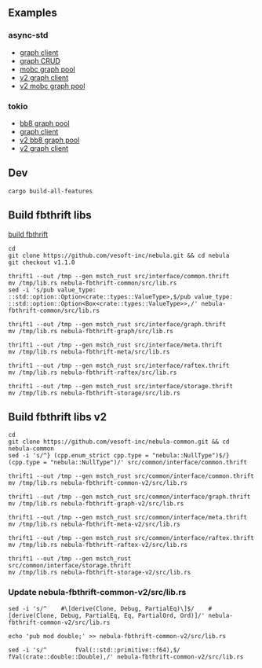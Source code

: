 ## Examples

### async-std

* [graph client](demos/async-std/src/graph_client.rs)
* [graph CRUD](demos/async-std/src/graph_crud.rs)
* [mobc graph pool](demos/async-std/src/mobc_graph_pool.rs)
* [v2 graph client](demos/async-std/src/v2_graph_client.rs)
* [v2 mobc graph pool](demos/async-std/src/v2_mobc_graph_pool.rs)

### tokio

* [bb8 graph pool](demos/tokio/src/bb8_graph_pool.rs)
* [graph client](demos/tokio/src/graph_client.rs)
* [v2 bb8 graph pool](demos/tokio/src/v2_bb8_graph_pool.rs)
* [v2 graph client](demos/tokio/src/v2_graph_client.rs)

## Dev

```
cargo build-all-features
```

## Build fbthrift libs

[build fbthrift](https://github.com/bk-rs/fbthrift-transport/blob/master/README_fbthrift.md)

```
cd
git clone https://github.com/vesoft-inc/nebula.git && cd nebula
git checkout v1.1.0

thrift1 --out /tmp --gen mstch_rust src/interface/common.thrift
mv /tmp/lib.rs nebula-fbthrift-common/src/lib.rs
sed -i 's/pub value_type: ::std::option::Option<crate::types::ValueType>,$/pub value_type: ::std::option::Option<Box<crate::types::ValueType>>,/' nebula-fbthrift-common/src/lib.rs

thrift1 --out /tmp --gen mstch_rust src/interface/graph.thrift
mv /tmp/lib.rs nebula-fbthrift-graph/src/lib.rs

thrift1 --out /tmp --gen mstch_rust src/interface/meta.thrift
mv /tmp/lib.rs nebula-fbthrift-meta/src/lib.rs

thrift1 --out /tmp --gen mstch_rust src/interface/raftex.thrift
mv /tmp/lib.rs nebula-fbthrift-raftex/src/lib.rs

thrift1 --out /tmp --gen mstch_rust src/interface/storage.thrift
mv /tmp/lib.rs nebula-fbthrift-storage/src/lib.rs
```

## Build fbthrift libs v2

```
cd
git clone https://github.com/vesoft-inc/nebula-common.git && cd nebula-common
sed -i 's/^} (cpp.enum_strict cpp.type = "nebula::NullType")$/} (cpp.type = "nebula::NullType")/' src/common/interface/common.thrift

thrift1 --out /tmp --gen mstch_rust src/common/interface/common.thrift
mv /tmp/lib.rs nebula-fbthrift-common-v2/src/lib.rs

thrift1 --out /tmp --gen mstch_rust src/common/interface/graph.thrift
mv /tmp/lib.rs nebula-fbthrift-graph-v2/src/lib.rs

thrift1 --out /tmp --gen mstch_rust src/common/interface/meta.thrift
mv /tmp/lib.rs nebula-fbthrift-meta-v2/src/lib.rs

thrift1 --out /tmp --gen mstch_rust src/common/interface/raftex.thrift
mv /tmp/lib.rs nebula-fbthrift-raftex-v2/src/lib.rs

thrift1 --out /tmp --gen mstch_rust src/common/interface/storage.thrift
mv /tmp/lib.rs nebula-fbthrift-storage-v2/src/lib.rs
```

### Update nebula-fbthrift-common-v2/src/lib.rs

```
sed -i 's/^    #\[derive(Clone, Debug, PartialEq)\]$/    #[derive(Clone, Debug, PartialEq, Eq, PartialOrd, Ord)]/' nebula-fbthrift-common-v2/src/lib.rs

echo 'pub mod double;' >> nebula-fbthrift-common-v2/src/lib.rs

sed -i 's/^        fVal(::std::primitive::f64),$/        fVal(crate::double::Double),/' nebula-fbthrift-common-v2/src/lib.rs
```
